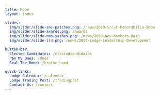 ```yaml
---
title: Home
layout: index

slides:
  img/slider/slide-sms-patches.png: /news/2019-Scout-Memorabilia-Show
  img/slider/slide-awards.png: /awards
  img/slider/slide-nmb-sashes.png: /news/2019-New-Members-Bash
  img/slider/slide-lld.png: /news/2019-Lodge-Leadership-Development

button-bar:
  Elected Candidates: /electedcandidates
  Pay My Dues: /dues
  Seal The Bond: /brotherhood     

quick-links:
  Lodge Calendar: /calendar
  Lodge Trading Post: /tradingpost
  Contact Us: /contact
---
```

